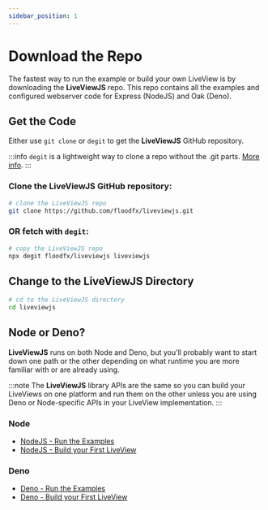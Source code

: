 ```yaml
---
sidebar_position: 1
---
```


# Download the Repo

The fastest way to run the example or build your own LiveView is by downloading the **LiveViewJS** repo. This repo
contains all the examples and configured webserver code for Express (NodeJS) and Oak (Deno).

## Get the Code

Either use `git clone` or `degit` to get the **LiveViewJS** GitHub repository.

:::info `degit` is a lightweight way to clone a repo without the .git parts.
[More info](https://github.com/Rich-Harris/degit). :::

### Clone the **LiveViewJS** GitHub repository:

```bash
# clone the LiveViewJS repo
git clone https://github.com/floodfx/liveviewjs.git
```

### OR fetch with `degit`:

```bash
# copy the LiveViewJS repo
npx degit floodfx/liveviewjs liveviewjs
```

## Change to the LiveViewJS Directory

```bash
# cd to the LiveViewJS directory
cd liveviewjs
```

## Node or Deno?

**LiveViewJS** runs on both Node and Deno, but you'll probably want to start down one path or the other depending on
what runtime you are more familiar with or are already using.

:::note The **LiveViewJS** library APIs are the same so you can build your LiveViews on one platform and run them on the
other unless you are using Deno or Node-specific APIs in your LiveView implementation. :::

### Node

- [NodeJS - Run the Examples](nodejs-run-examples)
- [NodeJS - Build your First LiveView](nodejs-build-first-liveview)

### Deno

- [Deno - Run the Examples](deno-run-examples)
- [Deno - Build your First LiveView](deno-build-first-liveview)
